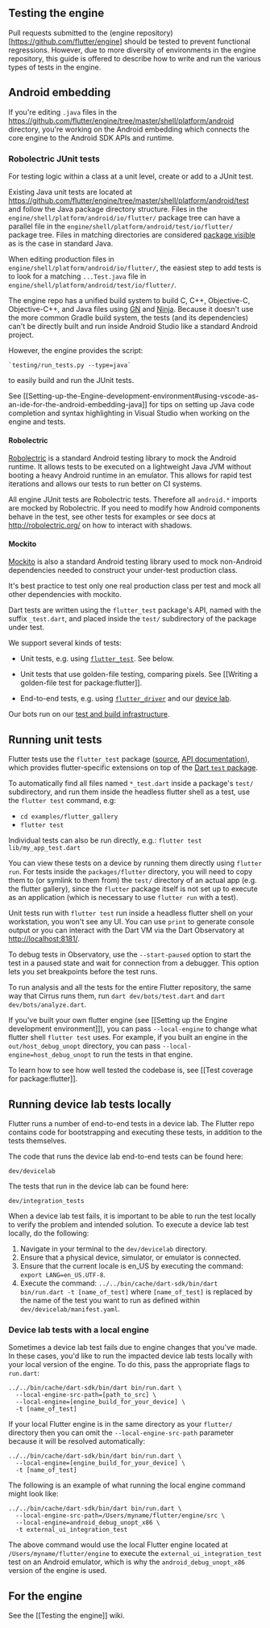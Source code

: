 Testing the engine
------------------

Pull requests submitted to the (engine repository)[https://github.com/flutter/engine]
should be tested to prevent functional regressions. However, due to more
diversity of environments in the engine repository, this guide is offered to
describe how to write and run the various types of tests in the engine.

## Android embedding

If you're editing `.java` files in the https://github.com/flutter/engine/tree/master/shell/platform/android
directory, you're working on the Android embedding which connects the core
engine to the Android SDK APIs and runtime.

### Robolectric JUnit tests

For testing logic within a class at a unit level, create or add to a JUnit test.

Existing Java unit tests are located at https://github.com/flutter/engine/tree/master/shell/platform/android/test
and follow the Java package directory structure. Files in the `engine/shell/platform/android/io/flutter/` package tree can have a parallel file in the
`engine/shell/platform/android/test/io/flutter/` package tree. Files in matching
directories are considered [package visible](https://docs.oracle.com/javase/tutorial/java/javaOO/accesscontrol.html)
as is the case in standard Java.

When editing production files in `engine/shell/platform/android/io/flutter/`,
the easiest step to add tests is to look for a matching `...Test.java` file in
`engine/shell/platform/android/test/io/flutter/`.

The engine repo has a unified build system to build C, C++, Objective-C,
Objective-C++, and Java files using [GN](https://gn.googlesource.com/gn/) and
[Ninja](https://ninja-build.org/). Because it doesn't use the more common
Gradle build system, the tests (and its dependencies) can't be directly built
and run inside Android Studio like a standard Android project.

However, the engine provides the script:

    `testing/run_tests.py --type=java`

to easily build and run the JUnit tests.

See [[Setting-up-the-Engine-development-environment#using-vscode-as-an-ide-for-the-android-embedding-java]] for tips on setting up Java code completion and syntax
highlighting in Visual Studio when working on the engine and tests.

#### Robolectric

[Robolectric](http://robolectric.org/) is a standard Android testing library to
mock the Android runtime. It allows tests to be executed on a lightweight Java
JVM without booting a heavy Android runtime in an emulator. This allows for
rapid test iterations and allows our tests to run better on CI systems.

All engine JUnit tests are Robolectric tests. Therefore all `android.*` imports
are mocked by Robolectric. If you need to modify how Android components behave
in the test, see other tests for examples or see docs at http://robolectric.org/
on how to interact with shadows.

#### Mockito

[Mockito](https://site.mockito.org/) is also a standard Android testing library
used to mock non-Android dependencies needed to construct your under-test
production class.

It's best practice to test only one real production class per test and
mock all other dependencies with mockito.

Dart tests are written using the `flutter_test` package's API,
named with the suffix `_test.dart`, and placed inside the
`test/` subdirectory of the package under test.

We support several kinds of tests:

* Unit tests, e.g. using [`flutter_test`](https://master-docs-flutter-io.firebaseapp.com/flutter/flutter_test/flutter_test-library.html). See below.

* Unit tests that use golden-file testing, comparing pixels.
  See [[Writing a golden-file test for package:flutter]].

* End-to-end tests, e.g. using [`flutter_driver`](https://master-docs-flutter-io.firebaseapp.com/flutter/flutter_driver/flutter_driver-library.html) and our [device lab](https://github.com/flutter/flutter/blob/master/dev/devicelab/README.md).

Our bots run on our [test and build infrastructure](https://github.com/flutter/flutter/blob/master/dev/bots/README.md).

## Running unit tests

Flutter tests use the `flutter_test` package ([source](https://github.com/flutter/flutter/tree/master/packages/flutter_test), [API documentation](https://master-docs-flutter-io.firebaseapp.com/flutter/flutter_test/flutter_test-library.html)),
which provides flutter-specific extensions on top of the [Dart `test` package](https://pub.dartlang.org/packages/test).

To automatically find all files named `*_test.dart` inside a package's `test/` subdirectory, and
run them inside the headless flutter shell as a test, use the `flutter test` command, e.g:

 * `cd examples/flutter_gallery`
 * `flutter test`

Individual tests can also be run directly, e.g.: `flutter test lib/my_app_test.dart`

You can view these tests on a device by running them directly using `flutter run`.
For tests inside the `packages/flutter` directory, you will need to copy them to
(or symlink to them from) the `test/` directory of an actual app (e.g. the flutter
gallery), since the `flutter` package itself is not set up to execute as an
application (which is necessary to use `flutter run` with a test).

Unit tests run with `flutter test` run inside a headless flutter shell on your workstation,
you won't see any UI. You can use `print` to generate console output or you can interact
with the Dart VM via the Dart Observatory at [http://localhost:8181/](http://localhost:8181/).

To debug tests in Observatory, use the `--start-paused` option to start the test in a
paused state and wait for connection from a debugger. This option lets you set breakpoints
before the test runs.

To run analysis and all the tests for the entire Flutter repository, the same way that Cirrus
runs them, run `dart dev/bots/test.dart` and `dart dev/bots/analyze.dart`.

If you've built your own flutter engine (see [[Setting up the Engine development environment]]), you
can pass `--local-engine` to change what flutter shell `flutter test` uses. For example,
if you built an engine in the `out/host_debug_unopt` directory, you can pass
`--local-engine=host_debug_unopt` to run the tests in that engine.

To learn how to see how well tested the codebase is, see [[Test coverage for package:flutter]].

## Running device lab tests locally

Flutter runs a number of end-to-end tests in a device lab. The Flutter repo contains code for bootstrapping and executing these tests, in addition to the tests themselves.

The code that runs the device lab end-to-end tests can be found here:

```
dev/devicelab
```

The tests that run in the device lab can be found here:

```
dev/integration_tests
```

When a device lab test fails, it is important to be able to run the test locally to verify the problem and intended solution. To execute a device lab test locally, do the following:

1. Navigate in your terminal to the `dev/devicelab` directory.
1. Ensure that a physical device, simulator, or emulator is connected.
1. Ensure that the current locale is en_US by executing the command: `export LANG=en_US.UTF-8`.
1. Execute the command: `../../bin/cache/dart-sdk/bin/dart bin/run.dart -t [name_of_test]` where `[name_of_test]` is replaced by the name of the test you want to run as defined within `dev/devicelab/manifest.yaml`.

### Device lab tests with a local engine

Sometimes a device lab test fails due to engine changes that you've made. In these cases, you'd like to run the impacted device lab tests locally with your local version of the engine. To do this, pass the appropriate flags to `run.dart`:

```
../../bin/cache/dart-sdk/bin/dart bin/run.dart \
  --local-engine-src-path=[path_to_src] \
  --local-engine=[engine_build_for_your_device] \
  -t [name_of_test]
```

If your local Flutter engine is in the same directory as your `flutter/` directory then you can omit the `--local-engine-src-path` parameter because it will be resolved automatically:

```
../../bin/cache/dart-sdk/bin/dart bin/run.dart \
  --local-engine=[engine_build_for_your_device] \
  -t [name_of_test]
```

The following is an example of what running the local engine command might look like:

```
../../bin/cache/dart-sdk/bin/dart bin/run.dart \
  --local-engine-src-path=/Users/myname/flutter/engine/src \
  --local-engine=android_debug_unopt_x86 \
  -t external_ui_integration_test
```

The above command would use the local Flutter engine located at `/Users/myname/flutter/engine` to execute the `external_ui_integration_test` test on an Android emulator, which is why the `android_debug_unopt_x86` version of the engine is used.

For the engine
--------------
See the [[Testing the engine]] wiki.